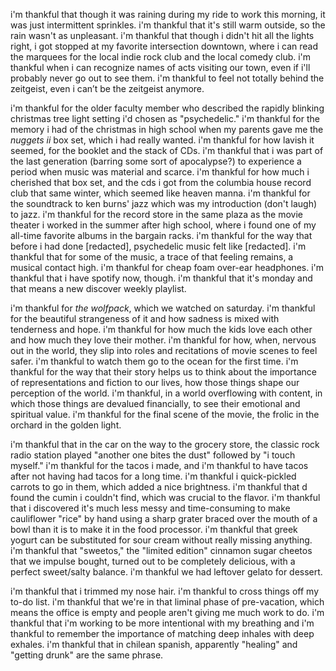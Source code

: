i'm thankful that though it was raining during my ride to work this morning, it was just intermittent sprinkles. i'm thankful that it's still warm outside, so the rain wasn't as unpleasant. i'm thankful that though i didn't hit all the lights right, i got stopped at my favorite intersection downtown, where i can read the marquees for the local indie rock club and the local comedy club. i'm thankful when i can recognize names of acts visiting our town, even if i'll probably never go out to see them. i'm thankful to feel not totally behind the zeitgeist, even i can’t be the zeitgeist anymore.

i'm thankful for the older faculty member who described the rapidly blinking christmas tree light setting i'd chosen as "psychedelic." i'm thankful for the memory i had of the christmas in high school when my parents gave me the _nuggets ii_ box set, which i had really wanted. i'm thankful for how lavish it seemed, for the booklet and the stack of CDs. i'm thankful that i was part of the last generation (barring some sort of apocalypse?) to experience a period when music was material and scarce. i'm thankful for how much i cherished that box set, and the cds i got from the columbia house record club that same winter, which seemed like heaven manna. i'm thankful for the soundtrack to ken burns' jazz which was my introduction (don't laugh) to jazz. i'm thankful for the record store in the same plaza as the movie theater i worked in the summer after high school, where i found one of my all-time favorite albums in the bargain racks. i'm thankful for the way that before i had done [redacted], psychedelic music felt like [redacted]. i'm thankful that for some of the music, a trace of that feeling remains, a musical contact high. i'm thankful for cheap foam over-ear headphones. i'm thankful that i have spotify now, though. i'm thankful that it's monday and that means a new discover weekly playlist.

i'm thankful for _the wolfpack_, which we watched on saturday. i'm thankful for the beautiful strangeness of it and how sadness is mixed with tenderness and hope. i'm thankful for how much the kids love each other and how much they love their mother. i'm thankful for how, when, nervous out in the world, they slip into roles and recitations of movie scenes to feel safer. i'm thankful to watch them go to the ocean for the first time. i'm thankful for the way that their story helps us to think about the importance of representations and fiction to our lives, how those things shape our perception of the world. i'm thankful, in a world overflowing with content, in which those things are devalued financially, to see their emotional and spiritual value. i'm thankful for the final scene of the movie, the frolic in the orchard in the golden light.

i'm thankful that in the car on the way to the grocery store, the classic rock radio station played "another one bites the dust" followed by "i touch myself." i'm thankful for the tacos i made, and i'm thankful to have tacos after not having had tacos for a long time. i'm thankful i quick-pickled carrots to go in them, which added a nice brightness. i'm thankful that d found the cumin i couldn't find, which was crucial to the flavor. i'm thankful that i discovered it's much less messy and time-consuming to make cauliflower "rice" by hand using a sharp grater braced over the mouth of a bowl than it is to make it in the food processor. i'm thankful that greek yogurt can be substituted for sour cream without really missing anything. i'm thankful that "sweetos," the "limited edition" cinnamon sugar cheetos that we impulse bought, turned out to be completely delicious, with a perfect sweet/salty balance. i'm thankful we had leftover gelato for dessert.

i'm thankful that i trimmed my nose hair. i'm thankful to cross things off my to-do list. i'm thankful that we're in that liminal phase of pre-vacation, which means the office is empty and people aren't giving me much work to do. i'm thankful that i'm working to be more intentional with my breathing and i'm thankful to remember the importance of matching deep inhales with deep exhales. i'm thankful that in chilean spanish, apparently "healing" and "getting drunk" are the same phrase.
